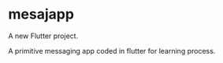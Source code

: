 # mesajapp

A new Flutter project.

A primitive messaging app coded in flutter for learning process.
